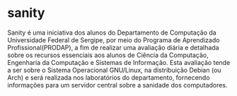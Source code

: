 # sanity

Sanity é uma iniciativa dos alunos do Departamento de Computação da Universidade Federal de Sergipe, por meio do Programa de Aprendizado Profissional(PRODAP), a fim de realizar uma avaliação diária e detalhada sobre os recursos essenciais aos alunos de Ciência da Computação, Engenharia da Computação e Sistemas de Informação.
Esta avaliação tende a ser sobre o Sistema Operacional GNU/Linux, na distribuição Debian (ou Arch) e será realizada nos laboratórios do departamento, fornecendo informações para um servidor central sobre a sanidade dos computadores.
